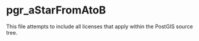 pgr_aStarFromAtoB
=================

This file attempts to include all licenses that apply within the PostGIS source tree.

